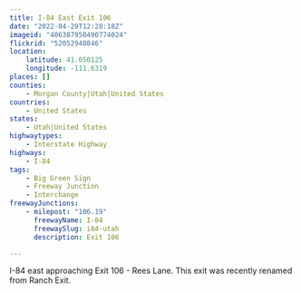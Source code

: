 ```yaml
---
title: I-84 East Exit 106
date: "2022-04-29T12:28:18Z"
imageid: "406387950490774024"
flickrid: "52052940846"
location:
    latitude: 41.050125
    longitude: -111.6319
places: []
counties:
    - Morgan County|Utah|United States
countries:
    - United States
states:
    - Utah|United States
highwaytypes:
    - Interstate Highway
highways:
    - I-84
tags:
    - Big Green Sign
    - Freeway Junction
    - Interchange
freewayJunctions:
    - milepost: "106.19"
      freewayName: I-84
      freewaySlug: i84-utah
      description: Exit 106

---
```

I-84 east approaching Exit 106 - Rees Lane.  This exit was recently renamed from Ranch Exit.